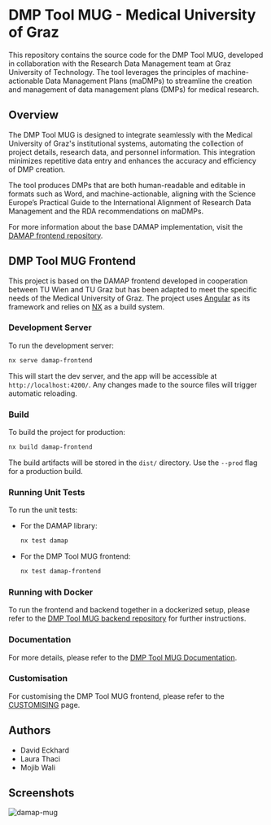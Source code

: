 # DMP Tool MUG - Medical University of Graz

This repository contains the source code for the DMP Tool MUG, developed in collaboration with the Research Data Management team at Graz University of Technology. The tool leverages the principles of machine-actionable Data Management Plans (maDMPs) to streamline the creation and management of data management plans (DMPs) for medical research.

## Overview

The DMP Tool MUG is designed to integrate seamlessly with the Medical University of Graz's institutional systems, automating the collection of project details, research data, and personnel information. This integration minimizes repetitive data entry and enhances the accuracy and efficiency of DMP creation.

The tool produces DMPs that are both human-readable and editable in formats such as Word, and machine-actionable, aligning with the Science Europe’s Practical Guide to the International Alignment of Research Data Management and the RDA recommendations on maDMPs.

For more information about the base DAMAP implementation, visit the [DAMAP frontend repository](https://github.com/tuwien-csd/damap-frontend).

## DMP Tool MUG Frontend

This project is based on the DAMAP frontend developed in cooperation between TU Wien and TU Graz but has been adapted to meet the specific needs of the Medical University of Graz. The project uses [Angular](https://angular.io/) as its framework and relies on [NX](https://nx.dev/) as a build system.

### Development Server

To run the development server:

```bash
nx serve damap-frontend
```

This will start the dev server, and the app will be accessible at `http://localhost:4200/`. Any changes made to the source files will trigger automatic reloading.

### Build

To build the project for production:

```bash
nx build damap-frontend
```

The build artifacts will be stored in the `dist/` directory. Use the `--prod` flag for a production build.

### Running Unit Tests

To run the unit tests:

- For the DAMAP library:

  ```bash
  nx test damap
  ```

- For the DMP Tool MUG frontend:

  ```bash
  nx test damap-frontend
  ```

### Running with Docker

To run the frontend and backend together in a dockerized setup, please refer to the [DMP Tool MUG backend repository](https://github.com/sharedRDM/damap-backend) for further instructions.

### Documentation

For more details, please refer to the [DMP Tool MUG Documentation](https://github.com/sharedRDM/dmp-mug-docs).

### Customisation

For customising the DMP Tool MUG frontend, please refer to the [CUSTOMISING](CUSTOMISING.md) page.

## Authors

- David Eckhard
- Laura Thaci
- Mojib Wali

## Screenshots

![damap-mug](https://github.com/user-attachments/assets/f1770dfb-621f-4c0b-971a-c96fe9725dc4)
